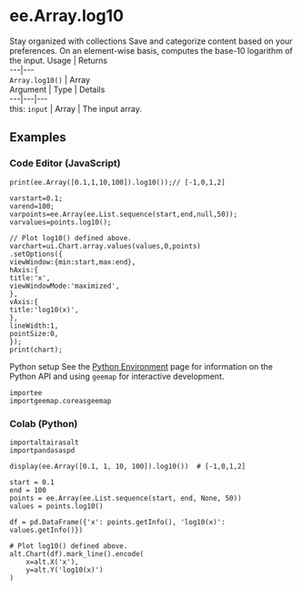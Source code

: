  
#  ee.Array.log10
Stay organized with collections  Save and categorize content based on your preferences. 
On an element-wise basis, computes the base-10 logarithm of the input. Usage | Returns  
---|---  
`Array.log10()` | Array  
Argument | Type | Details  
---|---|---  
this: `input` | Array | The input array.  
## Examples
### Code Editor (JavaScript)
```
print(ee.Array([0.1,1,10,100]).log10());// [-1,0,1,2]

varstart=0.1;
varend=100;
varpoints=ee.Array(ee.List.sequence(start,end,null,50));
varvalues=points.log10();

// Plot log10() defined above.
varchart=ui.Chart.array.values(values,0,points)
.setOptions({
viewWindow:{min:start,max:end},
hAxis:{
title:'x',
viewWindowMode:'maximized',
},
vAxis:{
title:'log10(x)',
},
lineWidth:1,
pointSize:0,
});
print(chart);
```

Python setup
See the [ Python Environment](https://developers.google.com/earth-engine/guides/python_install) page for information on the Python API and using `geemap` for interactive development.
```
importee
importgeemap.coreasgeemap
```

### Colab (Python)
```
importaltairasalt
importpandasaspd

display(ee.Array([0.1, 1, 10, 100]).log10())  # [-1,0,1,2]

start = 0.1
end = 100
points = ee.Array(ee.List.sequence(start, end, None, 50))
values = points.log10()

df = pd.DataFrame({'x': points.getInfo(), 'log10(x)': values.getInfo()})

# Plot log10() defined above.
alt.Chart(df).mark_line().encode(
    x=alt.X('x'),
    y=alt.Y('log10(x)')
)
```

